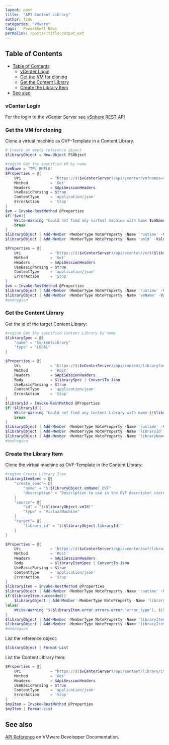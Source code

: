 ```yaml
---
layout: post
title:  "API Content Library"
author: Tinu
categories: "VMware"
tags:   PowerShell News
permalink: /posts/:title:output_ext
---
```


## Table of Contents

- [Table of Contents](#table-of-contents)
  - [vCenter Login](#vcenter-login)
  - [Get the VM for cloning](#get-the-vm-for-cloning)
  - [Get the Content Library](#get-the-content-library)
  - [Create the Library Item](#create-the-library-item)
- [See also](#see-also)

### vCenter Login

For the login to the vCenter Server see [vSphere REST API](https://tinuwalther.github.io/posts/vmwapivcenter.html)

### Get the VM for cloning

Clone a virtual machine as OVF-Template in a Content Library.

````powershell
# Create an empty reference object
$libraryObject = New-Object PSObject
````

````powershell
#region Get the specified VM by name
$vmName = 'TPL-RHEL8'
$Properties = @{
    Uri             = "https://$($vCenterServer)/api/vcenter/vm?names=$($vmName)"
    Method          = 'Get'
    Headers         = $ApiSessionHeaders
    UseBasicParsing = $true
    ContentType     = 'application/json'
    ErrorAction     = 'Stop'
}
$vm = Invoke-RestMethod @Properties
if(!$vm){
    Write-Warning "Could not find any virtual machine with name $vmName"
    break
}
$libraryObject | Add-Member -MemberType NoteProperty -Name 'runtime' -Value $(Get-Date -f 'yyyy-MM-dd HH:mm:ss.fff') -Force
$libraryObject | Add-Member -MemberType NoteProperty -Name 'vmId' -Value $($vm.vm) -Force

$Properties = @{
    Uri             = "https://$($vCenterServer)/api/vcenter/vm/$($libraryObject.vmId)"
    Method          = 'Get'
    Headers         = $ApiSessionHeaders
    UseBasicParsing = $true
    ContentType     = 'application/json'
    ErrorAction     = 'Stop'
}
$vm = Invoke-RestMethod @Properties
$libraryObject | Add-Member -MemberType NoteProperty -Name 'runtime' -Value $(Get-Date -f 'yyyy-MM-dd HH:mm:ss.fff') -Force
$libraryObject | Add-Member -MemberType NoteProperty -Name 'vmName' -Value $($vm.name)
#endregion
````

### Get the Content Library

Get the id of the target Content Library:

````powershell
#region Get the specified Content Library by name
$librarySpec = @{
    "name" = "ContentLibrary"
    "type" = "LOCAL"
}

$Properties = @{
    Uri             = "https://$($vCenterServer)/api/content/library?action=find"
    Method          = 'Post'
    Headers         = $ApiSessionHeaders
    Body            = $librarySpec | ConvertTo-Json
    UseBasicParsing = $true
    ContentType     = 'application/json'
    ErrorAction     = 'Stop'
}
$libraryId = Invoke-RestMethod @Properties
if(!$libraryId){
    Write-Warning "Could not find any Content Library with name $($librarySpec.name)"
    break
}
$libraryObject | Add-Member -MemberType NoteProperty -Name 'runtime' -Value $(Get-Date -f 'yyyy-MM-dd HH:mm:ss.fff') -Force
$libraryObject | Add-Member -MemberType NoteProperty -Name 'libraryId' -Value $($libraryId)
$libraryObject | Add-Member -MemberType NoteProperty -Name 'libraryName' -Value $($librarySpec.name)
#endregion
````

### Create the Library Item

Clone the virtual machine as OVF-Template in the Content Library:

````powershell
#region Create Library Item
$libraryItemSpec = @{
    "create_spec"= @{
        "name" = "$($libraryObject.vmName)_OVF"
        "description" = "Description to use in the OVF descriptor stored in the library item. If unset, the server will use source’s current annotation."
    }
    "source"= @{
        "id" = "$($libraryObject.vmId)"
        "type" = "VirtualMachine"
    }
    "target"= @{
        "library_id" = "$($libraryObject.libraryId)"
    }
}

$Properties = @{
    Uri             = "https://$($vCenterServer)/api/vcenter/ovf/library-item"
    Method          = 'Post'
    Headers         = $ApiSessionHeaders
    Body            = $libraryItemSpec | ConvertTo-Json
    UseBasicParsing = $true
    ContentType     = 'application/json'
    ErrorAction     = 'Stop'
}
$libraryItem = Invoke-RestMethod @Properties
$libraryObject | Add-Member -MemberType NoteProperty -Name 'runtime' -Value $(Get-Date -f 'yyyy-MM-dd HH:mm:ss.fff') -Force
if($libraryItem.succeeded){
    $libraryObject | Add-Member -MemberType NoteProperty -Name 'libraryItemId' -Value $($libraryItem.'ovf_library_item_id')
}else{
    Write-Warning "$($libraryItem.error.errors.error.'error_type'), $($libraryItem.error.errors.error.messages.default_message)"
}
$libraryObject | Add-Member -MemberType NoteProperty -Name 'libraryItemSucceeded' -Value $($libraryItem.succeeded) -Force
$libraryObject | Add-Member -MemberType NoteProperty -Name 'libraryItemError' -Value $($libraryItem.error) -Force
#endregion
````

List the reference object:

````powershell
$libraryObject | Format-List
````

List the Content Library Item:

````powershell
$Properties = @{
    Uri             = "https://$($vCenterServer)/api/content/library/item/$($libraryObject.libraryItemId)"
    Method          = 'Get'
    Headers         = $ApiSessionHeaders
    UseBasicParsing = $true
    ContentType     = 'application/json'
    ErrorAction     = 'Stop'
}
$myItem = Invoke-RestMethod @Properties
$myItem | Format-List
````

## See also

[API Reference](https://developer.vmware.com/apis/vsphere-automation/v7.0U3/) on VMware Developper Documentation.
